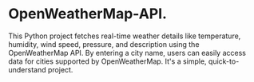 # OpenWeatherMap-API.
This Python project fetches real-time weather details like temperature, humidity, wind speed, pressure, and description using the OpenWeatherMap API. By entering a city name, users can easily access data for cities supported by OpenWeatherMap. It's a simple, quick-to-understand project.
